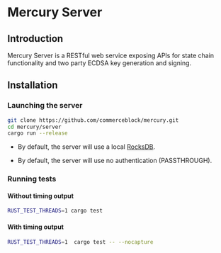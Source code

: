 # Mercury Server

## Introduction
Mercury Server is a RESTful web service exposing APIs for state chain functionality and two party ECDSA key generation and signing.

## Installation
### Launching the server
```bash
git clone https://github.com/commerceblock/mercury.git
cd mercury/server
cargo run --release
```

* By default, the server will use a local [RocksDB](https://rocksdb.org/).<br>

* By default, the server will use no authentication (PASSTHROUGH).<br>

### Running tests
#### Without timing output
```bash
RUST_TEST_THREADS=1 cargo test
```

#### With timing output
```bash
RUST_TEST_THREADS=1  cargo test -- --nocapture
```
